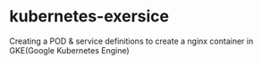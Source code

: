 # kubernetes-exersice
Creating a POD &amp; service definitions to create a nginx container in GKE(Google Kubernetes Engine)
